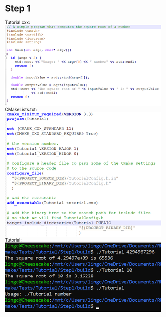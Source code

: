 # Step 1
Tutorial.cxx: ![tutorialcxx](step1-tutorialcxx.png)
CMakeLists.txt: ![CMakeLists](step1-CMakeLists.png)
Tutorial: ![tutorial](step1-Tutorial.png)
